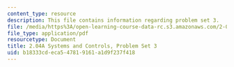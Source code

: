 ```yaml
---
content_type: resource
description: This file contains information regarding problem set 3.
file: /media/https%3A/open-learning-course-data-rc.s3.amazonaws.com/2-04a-systems-and-controls-spring-2013/b18333cdeca547819161a1d9f237f418_MIT2_04AS13_ProblemSet3.pdf
file_type: application/pdf
resourcetype: Document
title: 2.04A Systems and Controls, Problem Set 3
uid: b18333cd-eca5-4781-9161-a1d9f237f418
---
```

